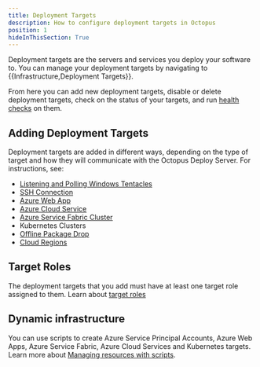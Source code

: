 ```yaml
---
title: Deployment Targets
description: How to configure deployment targets in Octopus
position: 1
hideInThisSection: True
---
```


Deployment targets are the servers and services you deploy your software to. You can manage your deployment targets by navigating to {{Infrastructure,Deployment Targets}}.

From here you can add new deployment targets, disable or delete deployment targets, check on the status of your targets, and run [health checks](/docs/infrastructure/machine-policies.md#health-checks) on them.

## Adding Deployment Targets

Deployment targets are added in different ways, depending on the type of target and how they will communicate with the Octopus Deploy Server. For instructions, see:

- [Listening and Polling Windows Tentacles](/docs/deployment-targets/infrastructure/windows-targets/index.md)
- [SSH Connection](/docs/deployment-targets/infrastructure/ssh-targets/index.md)
- [Azure Web App](/docs/deployment-targets/infrastructure/azure/web-app-targets/index.md)
- [Azure Cloud Service](/docs/deployment-targets/infrastructure/azure/cloud-service-targets/index.md)
- [Azure Service Fabric Cluster](/docs/deployment-targets/infrastructure/azure/service-fabric-cluster-targets/index.md)
- Kubernetes Clusters
- [Offline Package Drop](/docs/deployment-targets/infrastructure/offline-package-drop.md)
- [Cloud Regions](/docs/deployment-targets/infrastructure/cloud-regions.md)

## Target Roles

The deployment targets that you add must have at least one target role assigned to them. Learn about [target roles](/docs/infrastructure/Deployment-targets/target-roles/index.md)

## Dynamic infrastructure

You can use scripts to create Azure Service Principal Accounts, Azure Web Apps, Azure Service Fabric, Azure Cloud Services and Kubernetes targets. Learn more about [Managing resources with scripts](/docs/infrastructure/deployment-targets/dynamic-iInfrastructure/index.md).
